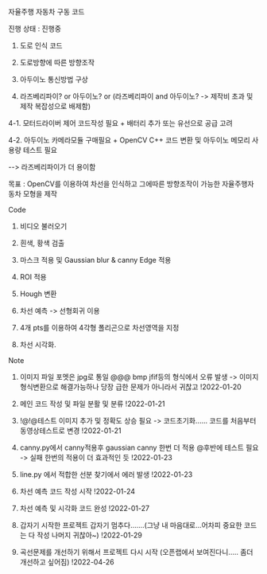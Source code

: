자율주행 자동차 구동 코드

진행 상태 : 진행중

1. 도로 인식 코드

2. 도로방향에 따른 방향조작

3. 아두이노 통신방법 구상

4. 라즈베리파이? or 아두이노? or (라즈베리파이 and 아두이노? -> 제작비 초과 및 제작 복잡성으로 배제함)

4-1. 모터드라이버 제어 코드작성 필요 + 배터리 추가 또는 유선으로 공급 고려

4-2. 아두이노 카메라모듈 구매필요 + OpenCV C++ 코드 변환 및 아두이노 메모리 사용량 테스트 필요

--> 라즈베리파이가 더 용이함

목표 : OpenCV를 이용하여 차선을 인식하고 그에따른 방향조작이 가능한 자율주행자동차 모형을 제작

Code

1. 비디오 불러오기

2. 흰색, 황색 검출

3. 마스크 적용 및 Gaussian blur & canny Edge 적용

4. ROI 적용

5. Hough 변환

6. 차선 예측 -> 선형회귀 이용

7. 4개 pts를 이용하여 4각형 폴리곤으로 차선영역을 지정

8. 차선 시각화.


Note

1. 이미지 파일 포멧은 jpg로 통일 @@@ bmp jfif등의 형식에서 오류 발생 -> 이미지 형식변환으로 해결가능하나 당장 급한 문제가 아니라서 귀찮고 !2022-01-20

2. 메인 코드 작성 및 파일 분활 및 분류 !2022-01-21

3. !@!@테스트 이미지 추가 및 정확도 상승 필요 -> 코드초기화...... 코드를 처음부터 동영상테스트로 변경 !2022-01-21

4. canny.py에서 canny적용후 gaussian canny 한번 더 적용 @후반에 테스트 필요 -> 실패 한번의 적용이 더 효과적인 듯 !2022-01-23

5. line.py 에서 적합한 선분 찾기에서 에러 발생 !2022-01-23

6. 차선 예측 코드 작성 시작  !2022-01-24

7. 차선 예측 및 시각화 코드 완성 !2022-01-27

8. 갑자기 시작한 프로젝트 갑자기 멈추다.......(그냥 내 마음대로...어차피 중요한 코드는 다 작성 나머지 귀찮아~) !2022-01-29

9. 곡선문제를 개선하기 위해서 프로젝트 다시 시작 (오픈랩에서 보여진다니..... 좀더 개선하고 싶어짐) !2022-04-26